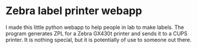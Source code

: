 # Zebra label printer webapp

I made this little python webapp to help people in lab to make labels.  The program generates ZPL for a Zebra GX430t printer and sends it to a CUPS printer. It is nothing special, but it is potentially of use to someone out there.
